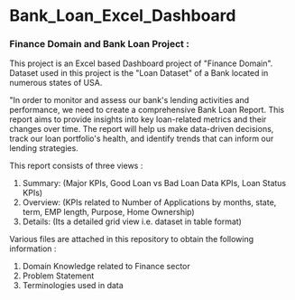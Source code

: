 # Bank_Loan_Excel_Dashboard

### Finance Domain and Bank Loan Project :

This project is an Excel based Dashboard project of "Finance Domain".
Dataset used in this project is the "Loan Dataset" of a Bank located in  numerous states of USA.

"In order to monitor and assess our bank's lending activities and performance, we need to create a comprehensive Bank Loan Report. This report aims to provide insights into key loan-related metrics and their changes over time. The report will help us make data-driven decisions, track our loan portfolio's health, and identify trends that can inform our lending strategies.

This report consists of three views :
1. Summary: (Major KPIs, Good Loan vs Bad Loan Data KPIs, Loan Status KPIs)
2. Overview: (KPIs related to Number of Applications by months, state, term, EMP length, Purpose, Home Ownership)
3. Details: (Its a detailed grid view i.e. dataset in table format)


Various files are attached in this repository to obtain the following information :
1. Domain Knowledge related to Finance sector
2. Problem Statement
3. Terminologies used in data
